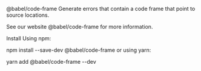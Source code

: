 @babel/code-frame
Generate errors that contain a code frame that point to source locations.

See our website @babel/code-frame for more information.

Install
Using npm:

npm install --save-dev @babel/code-frame
or using yarn:

yarn add @babel/code-frame --dev
